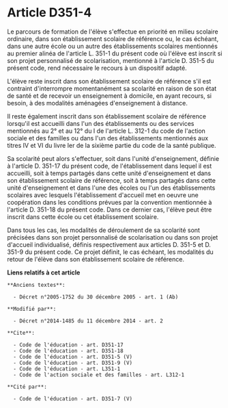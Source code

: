 # Article D351-4

Le parcours de formation de l'élève s'effectue en priorité en milieu scolaire ordinaire, dans son établissement scolaire de
référence ou, le cas échéant, dans une autre école ou un autre des établissements scolaires mentionnés au premier alinéa de
l'article L. 351-1 du présent code où l'élève est inscrit si son projet personnalisé de scolarisation, mentionné à l'article
D. 351-5 du présent code, rend nécessaire le recours à un dispositif adapté. 

L'élève reste inscrit dans son établissement scolaire de référence s'il est contraint d'interrompre momentanément sa
scolarité en raison de son état de santé et de recevoir un enseignement à domicile, en ayant recours, si besoin, à des
modalités aménagées d'enseignement à distance. 

Il reste également inscrit dans son établissement scolaire de référence lorsqu'il est accueilli dans l'un des établissements
ou des services mentionnés au 2° et au 12° du I de l'article L. 312-1 du code de l'action sociale et des familles ou dans
l'un des établissements mentionnés aux titres IV et VI du livre Ier de la sixième partie du code de la santé publique. 

Sa scolarité peut alors s'effectuer, soit dans l'unité d'enseignement, définie à l'article D. 351-17 du présent code, de
l'établissement dans lequel il est accueilli, soit à temps partagés dans cette unité d'enseignement et dans son établissement
scolaire de référence, soit à temps partagés dans cette unité d'enseignement et dans l'une des écoles ou l'un des
établissements scolaires avec lesquels l'établissement d'accueil met en oeuvre une coopération dans les conditions prévues
par la convention mentionnée à l'article D. 351-18 du présent code. Dans ce dernier cas, l'élève peut être inscrit dans cette
école ou cet établissement scolaire. 

Dans tous les cas, les modalités de déroulement de sa scolarité sont précisées dans son projet personnalisé de scolarisation
ou dans son projet d'accueil individualisé, définis respectivement aux articles D. 351-5 et D. 351-9 du présent code. Ce
projet définit, le cas échéant, les modalités du retour de l'élève dans son établissement scolaire de référence.

**Liens relatifs à cet article**

	**Anciens textes**:

	  - Décret n°2005-1752 du 30 décembre 2005 - art. 1 (Ab)

	**Modifié par**:

	  - Décret n°2014-1485 du 11 décembre 2014 - art. 2

	**Cite**:

	  - Code de l'éducation - art. D351-17
	  - Code de l'éducation - art. D351-18
	  - Code de l'éducation - art. D351-5 (V)
	  - Code de l'éducation - art. D351-9 (V)
	  - Code de l'éducation - art. L351-1
	  - Code de l'action sociale et des familles - art. L312-1

	**Cité par**:

	  - Code de l'éducation - art. D351-7 (V)
